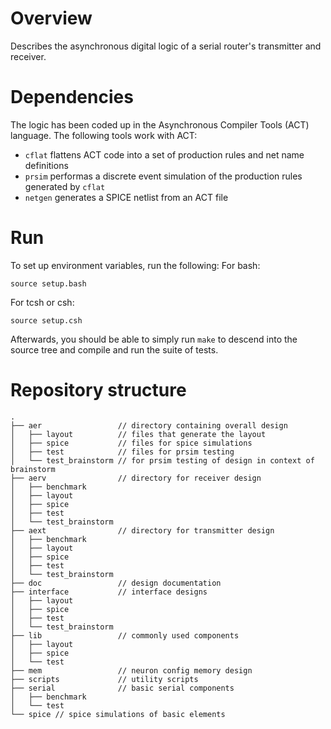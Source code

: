 # Overview

Describes the asynchronous digital logic of a serial router's transmitter and receiver.

# Dependencies

The logic has been coded up in the Asynchronous Compiler Tools (ACT) language. The following tools
work with ACT:

- `cflat` flattens ACT code into a set of production rules and net name definitions
- `prsim` performas a discrete event simulation of the production rules generated by `cflat`
- `netgen` generates a SPICE netlist from an ACT file

# Run

To set up environment variables, run the following:
For bash:

    source setup.bash
    
For tcsh or csh:

    source setup.csh

Afterwards, you should be able to simply run `make` to descend into the source tree and compile
and run the suite of tests.

# Repository structure

    .
    ├── aer                 // directory containing overall design
    │   ├── layout          // files that generate the layout
    │   ├── spice           // files for spice simulations
    │   ├── test            // files for prsim testing
    │   └── test_brainstorm // for prsim testing of design in context of brainstorm
    ├── aerv                // directory for receiver design
    │   ├── benchmark
    │   ├── layout
    │   ├── spice
    │   ├── test
    │   └── test_brainstorm
    ├── aext                // directory for transmitter design
    │   ├── benchmark
    │   ├── layout
    │   ├── spice
    │   ├── test
    │   └── test_brainstorm
    ├── doc                 // design documentation
    ├── interface           // interface designs
    │   ├── layout
    │   ├── spice
    │   ├── test
    │   └── test_brainstorm
    ├── lib                 // commonly used components
    │   ├── layout
    │   ├── spice
    │   └── test
    ├── mem                 // neuron config memory design
    ├── scripts             // utility scripts
    ├── serial              // basic serial components
    │   ├── benchmark
    │   └── test
    └── spice // spice simulations of basic elements
